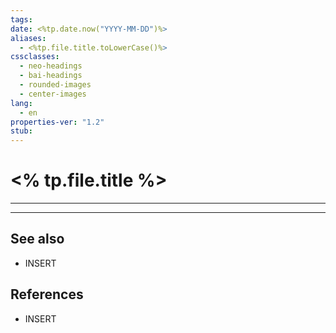 ```yaml
---
tags: 
date: <%tp.date.now("YYYY-MM-DD")%>
aliases:
  - <%tp.file.title.toLowerCase()%>
cssclasses:
  - neo-headings
  - bai-headings
  - rounded-images
  - center-images
lang:
  - en
properties-ver: "1.2"
stub:
---
```

# <% tp.file.title %>

***




***
## See also
- INSERT
## References
- INSERT